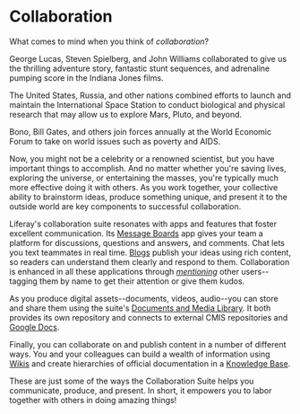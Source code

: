 # Collaboration [](id=collaboration)

What comes to mind when you think of *collaboration*? 

George Lucas, Steven Spielberg, and John Williams collaborated to give us the
thrilling adventure story, fantastic stunt sequences, and adrenaline pumping
score in the Indiana Jones films. 

The United States, Russia, and other nations combined efforts to launch and
maintain the International Space Station to conduct biological and physical
research that may allow us to explore Mars, Pluto, and beyond. 

Bono, Bill Gates, and others join forces annually at the World Economic Forum
to take on world issues such as poverty and AIDS. 

Now, you might not be a celebrity or a renowned scientist, but you have
important things to accomplish. And no matter whether you're saving lives,
exploring the universe, or entertaining the masses, you're typically much more
effective doing it with others. As you work together, your collective ability to
brainstorm ideas, produce something unique, and present it to the outside world
are key components to successful collaboration. 

Liferay's collaboration suite resonates with apps and features that foster
excellent communication.  Its [Message
Boards](/discover/portal/-/knowledge_base/7-0/creating-forums-with-message-boards)
app gives your team a platform for discussions, questions and answers, and
comments. Chat lets you text teammates in real time.
[Blogs](/discover/portal/-/knowledge_base/7-0/publishing-blogs)
publish your ideas using rich content, so readers can understand them
clearly and respond to them. Collaboration is enhanced in all these applications
through [*mentioning*](/discover/portal/-/knowledge_base/7-0/creating-forums-with-message-boards#mentioning-other-users)
other users--tagging them by name to get their attention or give them kudos. 

As you produce digital assets--documents, videos, audio--you can store and share
them using the suite's [Documents and Media
Library](/participate/liferaypedia/-/wiki/Main/Documents+and+Media).
It both provides its own repository and connects to external CMIS repositories and [Google Docs](/discover/portal/-/knowledge_base/7-0/publishing-files#accessing-google-docs). 

Finally, you can collaborate on and publish content in a number of different
ways.  You and your colleagues can build a wealth of information using
[Wikis](/discover/portal/-/knowledge_base/7-0/working-together-with-the-wiki)
and create hierarchies of official documentation in a [Knowledge Base](/discover/portal/-/knowledge_base/7-0/informing-users-with-the-knowledge-base).

These are just some of the ways the Collaboration Suite helps you communicate,
produce, and present. In short, it empowers you to labor together with others in
doing amazing things! 



